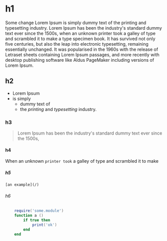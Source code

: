 # h1

Some change Lorem Ipsum is simply dummy text of the printing and typesetting industry. Lorem Ipsum has been the industry's standard dummy text ever since the 1500s, when an unknown printer took a galley of type and scrambled it to make a type specimen book. It has survived not only five centuries, but also the leap into electronic typesetting, remaining essentially unchanged. It was popularised in the 1960s with the release of Letraset sheets containing Lorem Ipsum passages, and more recently with desktop publishing software like Aldus PageMaker including versions of Lorem Ipsum.

## h2

* Lorem Ipsum 
* is simply
  * dummy text of
  * the *printing* and _typesetting_ industry.

### h3

  > Lorem Ipsum has been the industry's
  > standard dummy text ever since the 1500s,

#### h4

  When an unknown `printer took` a galley of
  type and scrambled it to make

##### h5

	[an example](/)

###### h6

```Lua
	require('some.module')
	function a ()
		if true then
			print('ok')
		end
	end
```



